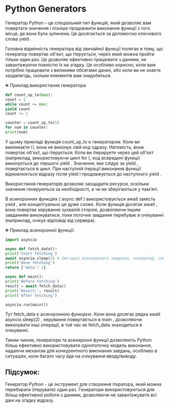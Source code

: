 # Python Generators

Генератор Python – це спеціальний тип функцій, який дозволяє вам повертати значення і пізніше продовжити виконання функції з того місця, де вона була зупинена. Це досягається за допомогою ключового слова yield .

Головна відмінність генератора від звичайної функції полягає в тому, що генератор повертає об'єкт, що ітерується, через який можна пройти тільки один раз. Це дозволяє ефективно працювати з даними, не завантажуючи повністю їх на згадку. Це особливо корисно, коли вам потрібно працювати з великими обсягами даних, або коли ви не знаєте заздалегідь, скільки елементів вам знадобиться.

➕ Приклад використання генератора:
```python
def count_up_to(max):
count = 1
while count <= max:
yield count
count += 1

counter = count_up_to(5)
for num in counter:
print(num)
```
У цьому прикладі функція count_up_to є генератором. Коли ви викликаєте її, вона не виконує свій код одразу. Натомість, вона повертає об'єкт, що ітерується. Коли ви ітерируете через цей об'єкт (наприклад, використовуючи цикл for ), код всередині функції виконується до першого yield . Значення, яке слідує за yield , повертається в цикл. При наступній ітерації виконання функції відновлюється відразу після yield і продовжується до наступного yield .

Використання генераторів дозволяє заощадити ресурси, оскільки значення генеруються за необхідності, а чи не зберігаються у пам'яті.

В асинхронних функціях ( async def ) використовується await замість yield , але концептуально це дуже схоже. Коли функція досягає await , вона повертає керування зухвалій стороні, дозволяючи іншим завданням виконуватися, поки поточне завдання перебуває в очікуванні (наприклад, очікує відповіді від сервера).

➕ Приклад асинхронної функції:
```python
import asyncio

async def fetch_data():
print('Start fetching')
await asyncio.sleep(2) # Імітація асинхронного завдання, наприклад, запиту до сервера
print('Done fetching')
return {'data': 1}

async def main():
print('Before fetching')
result = await fetch_data()
print('Result:', result)
print('After fetching')

asyncio.run(main())
```
Тут fetch_data є асинхронною функцією. Коли вона досягає рядка await asyncio.sleep(2) , керування повертається в main , дозволяючи виконувати інші операції, в той час як fetch_data знаходиться в очікуванні.

Таким чином, генератори та асинхронні функції дозволяють Python більш ефективно використовувати однопоточну модель виконання, надаючи механізм для конкурентного виконання завдань, особливо в ситуаціях, коли багато часу йде на очікування вводу/виводу.

## Підсумок:

Генератор Python - це інструмент для створення ітератора, який можна перебирати (ітерувати) один раз. Генератори використовуються для більш ефективної роботи з даними, дозволяючи не завантажувати всі дані на згадку відразу.
